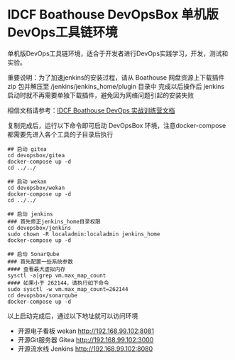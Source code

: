 # IDCF Boathouse DevOpsBox 单机版DevOps工具链环境

单机版DevOps工具链环境，适合于开发者进行DevOps实践学习，开发，测试和实验。

重要说明：为了加速jenkins的安装过程，请从 Boathouse 网盘资源上下载插件 zip 包并解压至 /jenkins/jenkins_home/plugin 目录中
完成以后操作后 jenkins 启动时就不再需要单独下载插件，避免因为网络问题引起的安装失败

相信文档请参考：[IDCF Boathouse DevOps 实战训练营文档](http://idcf.org.cn/boat-house/#/)

复制完成后，运行以下命令即可启动 DevOpsBox 环境，注意docker-compose都需要先进入各个工具的子目录后执行

```shell
## 启动 gitea
cd devopsbox/gitea
docker-compose up -d
cd ../../

## 启动 wekan
cd devopsbox/wekan
docker-compose up -d
cd ../../

## 启动 jenkins
### 首先修正jenkins_home目录权限
cd devopsbox/jenkins
sudo chown -R localadmin:localadmin jenkins_home
docker-compose up -d

## 启动 SonarQube
### 首先配置一些系统参数
#### 查看最大虚拟内存
sysctl -a|grep vm.max_map_count
#### 如果小于 262144，请执行如下命令
sudo sysctl -w vm.max_map_count=262144 
cd devopsbox/sonarqube
docker-compose up -d
```

以上启动完成后，通过以下地址就可以访问环境

- 开源电子看板 wekan http://192.168.99.102:8081
- 开源Git服务器 Gitea http://192.168.99.102:3000
- 开源流水线 Jenkins http://192.168.99.102:8080

